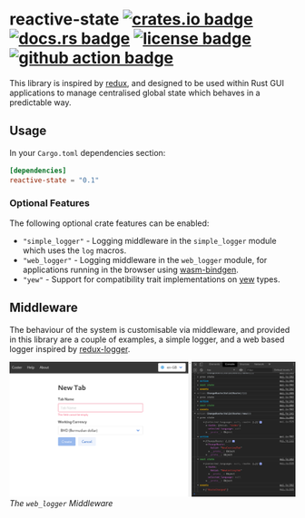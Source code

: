 # reactive-state [![crates.io badge](https://img.shields.io/crates/v/reactive-state.svg)](https://crates.io/crates/reactive-state) [![docs.rs badge](https://docs.rs/reactive-state/badge.svg)](https://docs.rs/reactive-state/) [![license badge](https://img.shields.io/github/license/kellpossible/reactive-state)](https://github.com/kellpossible/reactive-state/blob/master/LICENSE.txt) [![github action badge](https://github.com/kellpossible/reactive-state/workflows/Rust/badge.svg)](https://github.com/kellpossible/reactive-state/actions?query=workflow%3ARust)

This library is inspired by [redux](https://redux.js.org/), and designed to be
used within Rust GUI applications to manage centralised global state which
behaves in a predictable way.

## Usage

In your `Cargo.toml` dependencies section:

```toml
[dependencies]
reactive-state = "0.1"
```

### Optional Features

The following optional crate features can be enabled:

+ `"simple_logger"` - Logging middleware in the `simple_logger` module which uses the `log` macros.
+ `"web_logger"` - Logging middleware in the  `web_logger` module, for applications running  in the browser using [wasm-bindgen](https://crates.io/crates/wasm-bindgen).
+ `"yew"` - Support for compatibility trait implementations on [yew](https://crates.io/crates/yew) types.

## Middleware

The behaviour of the system is customisable via middleware, and provided in this
library are a couple of examples, a simple logger, and a web based logger
inspired by [redux-logger](https://github.com/LogRocket/redux-logger).

![web_logger](./screenshots/yew_state_20200601.png)
*The `web_logger` Middleware*
